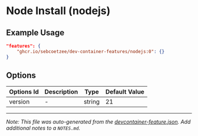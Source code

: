 
# Node Install (nodejs)



## Example Usage

```json
"features": {
    "ghcr.io/sebcoetzee/dev-container-features/nodejs:0": {}
}
```

## Options

| Options Id | Description | Type | Default Value |
|-----|-----|-----|-----|
| version | - | string | 21 |



---

_Note: This file was auto-generated from the [devcontainer-feature.json](https://github.com/sebcoetzee/dev-container-features/blob/main/src/nodejs/devcontainer-feature.json).  Add additional notes to a `NOTES.md`._
